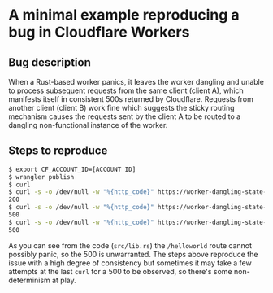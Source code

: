# A minimal example reproducing a bug in Cloudflare Workers

## Bug description

When a Rust-based worker panics, it leaves the worker dangling and unable to process subsequent requests from the same client (client A), which manifests itself in consistent 500s returned by Cloudflare. Requests from another client (client B) work fine which suggests the sticky routing mechanism causes the requests sent by the client A to be routed to a dangling non-functional instance of the worker.

## Steps to reproduce

```sh
$ export CF_ACCOUNT_ID=[ACCOUNT ID]
$ wrangler publish
$ curl 
$ curl -s -o /dev/null -w "%{http_code}" https://worker-dangling-state-reproduction.[ACCOUNT NAME].workers.dev/helloworld
200
$ curl -s -o /dev/null -w "%{http_code}" https://worker-dangling-state-reproduction.[ACCOUNT NAME].workers.dev/crashtheworker
500
$ curl -s -o /dev/null -w "%{http_code}" https://worker-dangling-state-reproduction.[ACCOUNT NAME].workers.dev/helloworld
500
```

As you can see from the code (`src/lib.rs`) the `/helloworld` route cannot possibly panic, so the 500 is unwarranted.
The steps above reproduce the issue with a high degree of consistency but sometimes it may take a few attempts at the last `curl` for a 500 to be observed, so there's some non-determinism at play.
